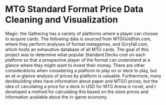 # MTG Standard Format Price Data Cleaning and Visualization

Magic: the Gathering has a variety of platforms where a player can choose to acquire cards.  The following data is sourced from MTGGoldfish.com, where they perform analyses of format metagames, and Scryfall.com, which hosts an exhaustive database of all MTG cards.  The goal of this project was to determine what popular Standard Decks cost on each platform so that a prospective player of the format can understand at a glance where they might want to invest their money.  There are other considerations when considering a platform to play on or deck to play, but an at-a-glance analysis of prices by platform is valuable.  Furthermore, many deckbuilding sites have information about paper and MTGO prices, but the idea of calculating a price for a deck in USD for MTG Arena is novel, and I developed a method for calculating this based on the store prices and information available about the in-game economy.
